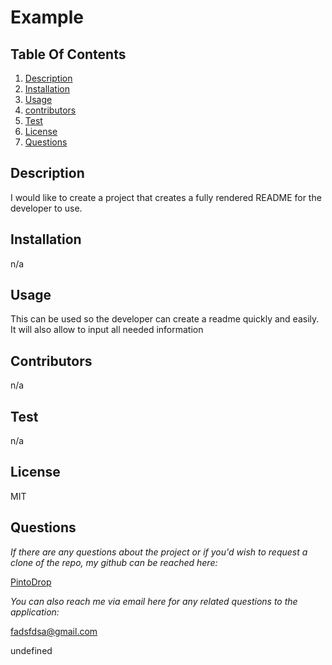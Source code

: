 # Example

## Table Of Contents
1. [Description](#description)
2. [Installation](#installation)
3. [Usage](#usage)
4. [contributors](#contributors)
5. [Test](#test)
6. [License](#license)
7. [Questions](#questions)

## Description

I would like to create a project that creates a fully rendered README for the developer to use.

## Installation

n/a

## Usage

This can be used so the developer can create a readme quickly and easily. It will also allow to input all needed information

## Contributors

n/a

## Test

n/a

## License

MIT

## Questions

*If there are any questions about the project or if you'd wish to request a clone of the repo, my github can be reached here:*

[PintoDrop](https://github.com/PintoDrop)


*You can also reach me via email here for any related questions to the application:*

fadsfdsa@gmail.com



undefined
